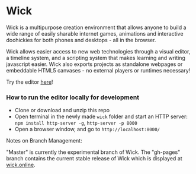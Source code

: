 # Wick

Wick is a multipurpose creation environment that allows anyone to build a wide range of easily sharable internet games, animations and interactive doohickies for both phones and desktops - all in the browser.

Wick allows easier access to new web technologies through a visual editor, a timeline system, and a scripting system that makes learning and writing javascript easier. Wick also exports projects as standalone webpages or embeddable HTML5 canvases - no external players or runtimes necessary!

Try the editor [here](http://wick.online/)!

### How to run the editor locally for development
* Clone or download and unzip this repo
* Open terminal in the newly made `wick` folder and start an HTTP server: `npm install http-server -g`, `http-server -p 8000`
* Open a browser window, and go to `http://localhost:8000/`

Notes on Branch Management:

"Master" is currently the experimental branch of Wick. The "gh-pages" branch contains the current stable release of Wick which is displayed at [wick.online](http://wick.online).
